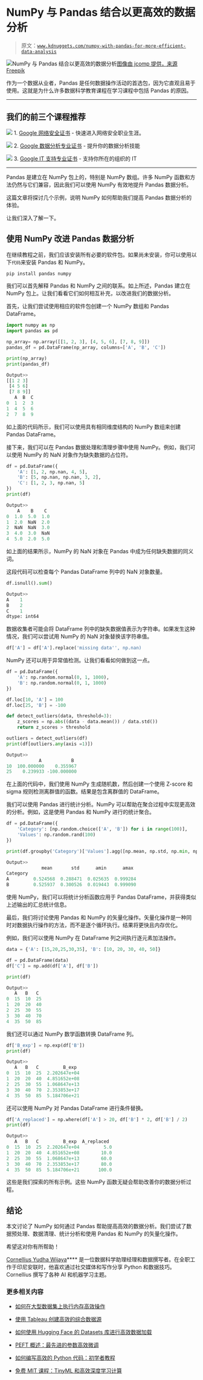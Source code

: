 # NumPy 与 Pandas 结合以更高效的数据分析

> 原文：[`www.kdnuggets.com/numpy-with-pandas-for-more-efficient-data-analysis`](https://www.kdnuggets.com/numpy-with-pandas-for-more-efficient-data-analysis)

![NumPy 与 Pandas 结合以更高效的数据分析](img/966f0eb71db7a03f3a0f947532966a6a.png)[图像由 jcomp 提供，来源 Freepik](https://www.freepik.com/free-vector/big-isolated-employee-working-office-workplace-flat-illustration_13744784.htm#fromView=search&page=1&position=26&uuid=c476a51c-f7d1-4d92-91d6-9107c4785ea2)

作为一个数据从业者，Pandas 是任何数据操作活动的首选包，因为它直观且易于使用。这就是为什么许多数据科学教育课程在学习课程中包括 Pandas 的原因。

* * *

## 我们的前三个课程推荐

![](img/0244c01ba9267c002ef39d4907e0b8fb.png) 1\. [Google 网络安全证书](https://www.kdnuggets.com/google-cybersecurity) - 快速进入网络安全职业生涯。

![](img/e225c49c3c91745821c8c0368bf04711.png) 2\. [Google 数据分析专业证书](https://www.kdnuggets.com/google-data-analytics) - 提升你的数据分析技能

![](img/0244c01ba9267c002ef39d4907e0b8fb.png) 3\. [Google IT 支持专业证书](https://www.kdnuggets.com/google-itsupport) - 支持你所在的组织的 IT

* * *

Pandas 是建立在 NumPy 包上的，特别是 NumPy 数组。许多 NumPy 函数和方法仍然与它们兼容，因此我们可以使用 NumPy 有效地提升 Pandas 数据分析。

这篇文章将探讨几个示例，说明 NumPy 如何帮助我们提高 Pandas 数据分析的体验。

让我们深入了解一下。

## 使用 NumPy 改进 Pandas 数据分析

在继续教程之前，我们应该安装所有必要的软件包。如果尚未安装，你可以使用以下`代码`来安装 Pandas 和 NumPy。

```py
pip install pandas numpy
```

我们可以首先解释 Pandas 和 NumPy 之间的联系。如上所述，Pandas 建立在 NumPy 包上。让我们看看它们如何相互补充，以改进我们的数据分析。

首先，让我们尝试使用相应的软件包创建一个 NumPy 数组和 Pandas DataFrame。

```py
import numpy as np
import pandas as pd

np_array= np.array([[1, 2, 3], [4, 5, 6], [7, 8, 9]])
pandas_df = pd.DataFrame(np_array, columns=['A', 'B', 'C'])

print(np_array)
print(pandas_df)
```

```py
Output>>
[[1 2 3]
 [4 5 6]
 [7 8 9]]
   A  B  C
0  1  2  3
1  4  5  6
2  7  8  9
```

如上面的代码所示，我们可以使用具有相同维度结构的 NumPy 数组来创建 Pandas DataFrame。

接下来，我们可以在 Pandas 数据处理和清理步骤中使用 NumPy。例如，我们可以使用 NumPy 的 NaN 对象作为缺失数据的占位符。

```py
df = pd.DataFrame({
    'A': [1, 2, np.nan, 4, 5],
    'B': [5, np.nan, np.nan, 3, 2],
    'C': [1, 2, 3, np.nan, 5]
})
print(df)
```

```py
Output>>
    A    B    C
0  1.0  5.0  1.0
1  2.0  NaN  2.0
2  NaN  NaN  3.0
3  4.0  3.0  NaN
4  5.0  2.0  5.0
```

如上面的结果所示，NumPy 的 NaN 对象在 Pandas 中成为任何缺失数据的同义词。

这段代码可以检查每个 Pandas DataFrame 列中的 NaN 对象数量。

```py
df.isnull().sum() 
```

```py
Output>>
A    1
B    2
C    1
dtype: int64
```

数据收集者可能会将 DataFrame 列中的缺失数据值表示为字符串。如果发生这种情况，我们可以尝试用 NumPy 的 NaN 对象替换该字符串值。

```py
df['A'] = df['A'].replace('missing data'', np.nan)
```

NumPy 还可以用于异常值检测。让我们看看如何做到这一点。

```py
df = pd.DataFrame({
    'A': np.random.normal(0, 1, 1000),
    'B': np.random.normal(0, 1, 1000)
})

df.loc[10, 'A'] = 100
df.loc[25, 'B'] = -100

def detect_outliers(data, threshold=3):
    z_scores = np.abs((data - data.mean()) / data.std())
    return z_scores > threshold

outliers = detect_outliers(df)
print(df[outliers.any(axis =1)])
```

```py
Output>>
            A           B
10  100.000000    0.355967
25    0.239933 -100.000000
```

在上面的代码中，我们使用 NumPy 生成随机数，然后创建一个使用 Z-score 和 sigma 规则检测离群值的函数。结果是包含离群值的 DataFrame。

我们可以使用 Pandas 进行统计分析。NumPy 可以帮助在聚合过程中实现更高效的分析。例如，这是使用 Pandas 和 NumPy 进行的统计聚合。

```py
df = pd.DataFrame({
    'Category': [np.random.choice(['A', 'B']) for i in range(100)],
    'Values': np.random.rand(100)
})

print(df.groupby('Category')['Values'].agg([np.mean, np.std, np.min, np.max]))
```

```py
Output>>
             mean       std      amin      amax
Category                                        
A         0.524568  0.288471  0.025635  0.999284
B         0.525937  0.300526  0.019443  0.999090
```

使用 NumPy，我们可以将统计分析函数应用于 Pandas DataFrame，并获得类似上述输出的汇总统计信息。

最后，我们将讨论使用 Pandas 和 NumPy 的矢量化操作。矢量化操作是一种同时对数据执行操作的方法，而不是逐个循环执行。结果将更快且内存优化。

例如，我们可以使用 NumPy 在 DataFrame 列之间执行逐元素加法操作。

```py
data = {'A': [15,20,25,30,35], 'B': [10, 20, 30, 40, 50]}

df = pd.DataFrame(data)
df['C'] = np.add(df['A'], df['B'])  

print(df)
```

```py
Output>>
   A   B   C
0  15  10  25
1  20  20  40
2  25  30  55
3  30  40  70
4  35  50  85
```

我们还可以通过 NumPy 数学函数转换 DataFrame 列。

```py
df['B_exp'] = np.exp(df['B'])
print(df)
```

```py
Output>>
   A   B   C         B_exp
0  15  10  25  2.202647e+04
1  20  20  40  4.851652e+08
2  25  30  55  1.068647e+13
3  30  40  70  2.353853e+17
4  35  50  85  5.184706e+21
```

还可以使用 NumPy 对 Pandas DataFrame 进行条件替换。

```py
df['A_replaced'] = np.where(df['A'] > 20, df['B'] * 2, df['B'] / 2)
print(df)
```

```py
Output>>
   A   B   C         B_exp  A_replaced
0  15  10  25  2.202647e+04         5.0
1  20  20  40  4.851652e+08        10.0
2  25  30  55  1.068647e+13        60.0
3  30  40  70  2.353853e+17        80.0
4  35  50  85  5.184706e+21       100.0
```

这些是我们探索的所有示例。这些 NumPy 函数无疑会帮助改善你的数据分析过程。

## 结论

本文讨论了 NumPy 如何通过 Pandas 帮助提高高效的数据分析。我们尝试了数据预处理、数据清理、统计分析和使用 Pandas 和 NumPy 的矢量化操作。

希望这对你有所帮助！

**[](https://www.linkedin.com/in/cornellius-yudha-wijaya/)**[Cornellius Yudha Wijaya](https://www.linkedin.com/in/cornellius-yudha-wijaya/)**** 是一位数据科学助理经理和数据撰写者。在全职工作于印尼安联时，他喜欢通过社交媒体和写作分享 Python 和数据技巧。Cornellius 撰写了各种 AI 和机器学习主题。

### 更多相关内容

+   [如何在大型数据集上执行内存高效操作](https://www.kdnuggets.com/how-to-perform-memory-efficient-operations-on-large-datasets-with-pandas)

+   [使用 Tableau 创建高效的综合数据源](https://www.kdnuggets.com/2022/05/create-efficient-combined-data-sources-tableau.html)

+   [如何使用 Hugging Face 的 Datasets 库进行高效数据加载](https://www.kdnuggets.com/how-to-use-hugging-faces-datasets-library-for-efficient-data-loading)

+   [PEFT 概述：最先进的参数高效微调](https://www.kdnuggets.com/overview-of-peft-stateoftheart-parameterefficient-finetuning)

+   [如何编写高效的 Python 代码：初学者教程](https://www.kdnuggets.com/how-to-write-efficient-python-code-a-tutorial-for-beginners)

+   [免费 MIT 课程：TinyML 和高效深度学习计算](https://www.kdnuggets.com/free-mit-course-tinyml-and-efficient-deep-learning-computing)
